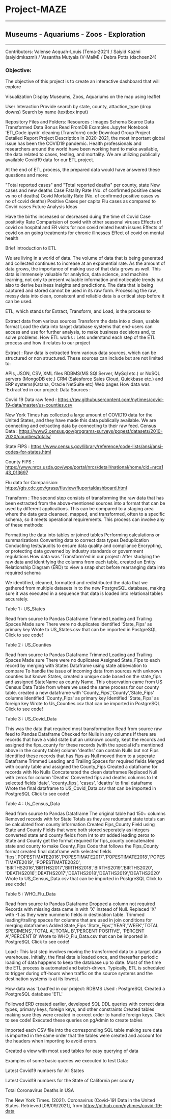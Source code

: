 # Project-MAZE

____________________________________________________

## Museums - Aquariums - Zoos - Exploration

___________________________________________________

Contributors: Valense Acquah-Louis (Tema-2021) / Saiyid Kazmi (saiyidmkazmi) / Vasantha Mutyala (V-MalM) / Debra Potts (dschoen24)

### Objective: 
The objective of this project is to create an interactive dashboard that will explore 

Visualization
Display Museums, Zoos, Aquariums on the map using leaflet

User Interaction
Provide search by state, county, attaction_type  (drop downs)
Search by name (textbox input)


Repository Files and Folders:
Resources :
Images
Schema
Source Data
Transformed Data
Bonus Read FromDB Examples
Jupyter Notebook 'ETl_Code.ipynb' cleaning (Transform) code
Download Group Project Detailed Report
Project Description
In 2020-2021, the most important global issue has been the COVID19 pandemic. Health professionals and researchers around the world have been working hard to make available, the data related to cases, testing, and mortality. We are utilizing publically available Covid19 data for our ETL project.

At the end of ETL process, the prepared data would have answered these questions and more:

"Total reported cases" and "Total reported deaths" per county, state
New cases and new deaths
Case Fatality Rate (No. of confirmed positive cases vs no of deaths)
Covid Mortality Rate (No. of confirmed positive cases vs no of covid deaths)
Positive Cases per capita
Flu cases as compared to Covid cases
Future Analysis Ideas

Have the births increased or decreased duing the time of Covid
Case positivity Rate
Comparision of covid with other seasonal viruses
Effects of covid on hospital and ER visits for non covid related heath issues
Effects of covid on on going treatments for chronic illnesses
Effect of covid on mental health

Brief introduction to ETL

We are living in a world of data. The volume of data that is being generated and collected continues to increase at an exponential rate. As the amount of data grows, the importance of making use of that data grows as well. This data is immensely valuable for analytics, data science, and machine learning, not only to present valuable information and noticeable trends but also to derive business insights and predictions. The data that is being captured and stored cannot be used in its raw form. Processing the raw, messy data into clean, consistent and reliable data is a critical step before it can be used.

ETL, which stands for Extract, Transform, and Load, is the process to

Extract data from various sources
Transform the data into a clean, usable format
Load the data into target database systems that end-users can access and use for further analysis, to make business decisions and, to solve problems.
How ETL works : Lets understand each step of the ETL process and how it relates to our project

Extract :
Raw data is extracted from various data sources, which can be structured or non structured. These sources can include but are not limited to:

APIs, JSON, CSV, XML files
RDBMS(MS SQl Server, MySql etc.) or NoSQL servers (MongoDB etc.)
CRM (Salesforce Sales Cloud, Quickbase etc.) and ERP systems(Katana, Oracle NetSuite etc)
Web pages
How data was 'Extract'ed in our project:
Data Sources :

Covid 19 Data raw feed : https://raw.githubusercontent.com/nytimes/covid-19-data/master/us-counties.csv

New York Times has collected a large amount of COVID19 data for the United States, and they have made this data publically available. We are connecting and extracting data by connecting to their raw feed.
Census Data : https://www2.census.gov/programs-surveys/popest/datasets/2010-2020/counties/totals/

State FIPS : https://www.census.gov/library/reference/code-lists/ansi/ansi-codes-for-states.html

County FIPS : https://www.nrcs.usda.gov/wps/portal/nrcs/detail/national/home/cid=nrcs143_013697

Flu data for Comparision: https://gis.cdc.gov/grasp/fluview/fluportaldashboard.html

Transform :
The second step consists of transforming the raw data that has been extracted from the above-mentioned sources into a format that can be used by different applications. This can be compared to a staging area where the data gets cleansed, mapped, and transformed, often to a specific schema, so it meets operational requirements. This process can involve any of these methods:

Formatting the data into tables or joined tables
Performing calculations or summarizations
Converting data to correct data types
Deduplication
Conducting tests/audits to ensure data quality and compliance
Encrypting, or protecting data governed by industry standards or government regulations
How data was 'Transform'ed in our project:
After studying the raw data and identifying the columns from each table, created an Entity Relationship Diagram (ERD) to view a snap shot before rearranging data into required schema


We identified, cleaned, formatted and redistributed the data that we gathered from multiple datasets in to the new PostgreSQL database, making sure it was executed in a sequence that data is loaded into relational tables accurately.

Table 1 : US_States

Read from source to Pandas Dataframe
Trimmed Leading and Trailing Spaces
Made sure There were no duplicates
Identified 'State_Fips' as primary key
Wrote to US_States.csv that can be imported in PostgreSQL
Click to see code!

Table 2 : US_Counties

Read from source to Pandas Dataframe
Trimmed Leading and Trailing Spaces
Made sure There were no duplicates
Assigned State_Fips to each record by merging with States Dataframe using state abbeviation to compare
To handle the issue of incoming data from sources with unknown counties but known States, created a unique code based on the state_fips and assigned StateName as county Name. This observation came from US Census Data Table from where we used the same process for our county table.
created a new dataframe with 'County_Fips','County','State_Fips' columns
Identified 'County_Fips' as primary key
Identified 'State_Fips' as foreign key
Wrote to Us_Counties.csv that can be imported in PostgreSQL
Click to see code!

Table 3 : US_Covid_Data

This was the data that required most transformation
Read from source raw feed to Pandas Dataframe
Checked for Nulls in any columns
If there are records that have a valid state but an unknown county, kept the records and assigned the fips_county for these records (with the special id's mentioned above in the county table)
column 'deaths' can contain Nulls but not Fips
Identified these records that has Fips as Null
moved them to a seperate Dataframe
Trimmed Leading and Trailing Spaces for required fields
Merged with county table and assigned the County_Fips
Created a dataframe for records with No Nulls
Concatenated the clean dataframes
Replaced Null with zeros for column 'Deaths'
Converted fips and deaths columns to Int
selected fields 'date', 'county_fips', 'cases', 'deaths' to final dataframe
Wrote the final dataframe to US_Covid_Data.csv that can be imported in PostgreSQL
Click to see code!

Table 4 : Us_Census_Data

Read from source to Pandas Dataframe
The original table had 150+ columns
Removed records with for State Totals as they are reduntant
state totals can be calculated from county information
Created Fips_County Field using State and County Fields that were both stored seperately as integers
converted state and county fields from int to str
added leading zeros to State and County get the format required for fips_county
concatenated state and county to make County_Fips Code that follows the Fips_County format
created final dataframe with selected fields
'fips','POPESTIMATE2016','POPESTIMATE2017','POPESTIMATE2018','POPESTIMATE2019', 'POPESTIMATE2020', 'BIRTHS2016','BIRTHS2017','BIRTHS2018','BIRTHS2019','BIRTHS2020', 'DEATHS2016','DEATHS2017','DEATHS2018','DEATHS2019','DEATHS2020'
Wrote to US_Census_Data.csv that can be imported in PostgreSQL
Click to see code!

Table 5 : WHO_Flu_Data

Read from source to Pandas Dataframe
Dropped a column not required
Records with missing data came in with 'X' instead of Null. Replaced 'X' with -1 as they were nummeric fields in destination table.
Trimmed leading/trailing spaces for columns that are used in join conditions for merging dataframes
Added State_Fips
'State_Fips','YEAR','WEEK','TOTAL SPECIMENS','TOTAL A','TOTAL B','PERCENT POSITIVE', 'PERCENT A','PERCENT B'
Wrote to WHO_Flu_Data.csv that can be imported in PostgreSQL
Click to see code!

Load :
This last step involves moving the transformed data to a target data warehouse. Initially, the final data is loaded once, and thereafter periodic loading of data happens to keep the database up to date. Most of the time the ETL process is automated and batch-driven. Typically, ETL is scheduled to trigger during off-hours when traffic on the source systems and the destination systems is at its lowest.

How data was 'Load'ed in our project:
RDBMS Used : PostgreSQL
Created a PostgreSQL database 'ETL'

Followed ERD created earlier, developed SQL DDL queries with correct data types, primary keys, foreign keys, and other constraints
Created tables making sure they were created in correct order to handle foreign keys.
Click to see code!
Executed these queries on pgAdmin to create tables


Imported each CSV file into the corresponding SQL table making sure data is imported in the same order that the tables were created and account for the headers when importing to avoid errors.


Created a view with most used tables for easy querying of data


Examples of some basic queries we executed to test Data:

Latest Covid19 numbers for All States


Latest Covid19 numbers for the State of California per county


Total Coronavirus Deaths in USA



The New York Times. (2021). Coronavirus (Covid-19) Data in the United States. Retrieved [08/09/2021], from https://github.com/nytimes/covid-19-data
